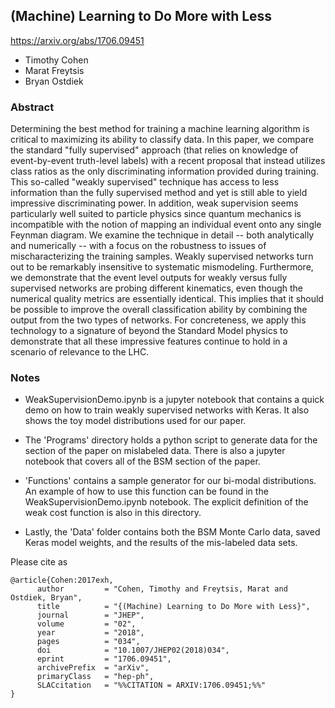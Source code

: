 ## (Machine) Learning to Do More with Less
https://arxiv.org/abs/1706.09451

 * Timothy Cohen
 * Marat Freytsis
 * Bryan Ostdiek

### Abstract
Determining the best method for training a machine learning algorithm is critical to maximizing its ability to classify data. In this paper, we compare the standard "fully supervised" approach (that relies on knowledge of event-by-event truth-level labels) with a recent proposal that instead utilizes class ratios as the only discriminating information provided during training.  This so-called "weakly supervised" technique has access to less information than the fully supervised method and yet is still able to yield impressive discriminating power.  In addition, weak supervision seems particularly well suited to particle physics since quantum mechanics is incompatible with the notion of mapping an individual event onto any single Feynman diagram. We examine the technique in detail -- both analytically and numerically --  with a focus on the robustness to issues of mischaracterizing the training samples.  Weakly supervised networks turn out to be remarkably insensitive to systematic mismodeling. Furthermore, we demonstrate that the event level outputs for weakly versus fully supervised networks are probing different kinematics, even though the numerical quality metrics are essentially identical. This implies that it should be possible to improve the overall classification ability by combining the output from the two types of networks. For concreteness, we apply this technology to a signature of beyond the Standard Model physics to demonstrate that all these impressive features continue to hold in a scenario of relevance to the LHC.

### Notes
 * WeakSupervisionDemo.ipynb is a jupyter notebook that contains a quick demo on how to train weakly supervised networks with Keras. It also shows the toy model distributions used for our paper.

* The 'Programs' directory holds a python script to generate data for the section of the paper on mislabeled data. There is also a jupyter notebook that covers all of the BSM section of the paper.

* 'Functions' contains a sample generator for our bi-modal distributions. An example of how to use this function can be found in the WeakSupervisionDemo.ipynb notebook. The explicit definition of the weak cost function is also in this directory.

* Lastly, the 'Data' folder contains both the BSM Monte Carlo data, saved Keras model weights, and the results of the mis-labeled data sets.

Please cite as
```
@article{Cohen:2017exh,
      author         = "Cohen, Timothy and Freytsis, Marat and Ostdiek, Bryan",
      title          = "{(Machine) Learning to Do More with Less}",
      journal        = "JHEP",
      volume         = "02",
      year           = "2018",
      pages          = "034",
      doi            = "10.1007/JHEP02(2018)034",
      eprint         = "1706.09451",
      archivePrefix  = "arXiv",
      primaryClass   = "hep-ph",
      SLACcitation   = "%%CITATION = ARXIV:1706.09451;%%"
}
```
